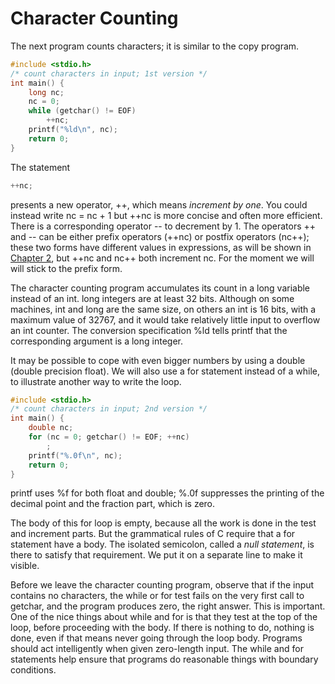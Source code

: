 # Character Counting

The next program counts characters; it is similar to the copy program.

```c
#include <stdio.h> 
/* count characters in input; 1st version */ 
int main() { 
    long nc; 
    nc = 0; 
    while (getchar() != EOF) 
        ++nc; 
    printf("%ld\n", nc); 
    return 0;
}
```

The statement

```c
++nc;
```

presents a new operator, ++, which means *increment by one*. You could instead write nc = nc + 1 but ++nc is more concise and often more efficient. There is a corresponding operator -- to decrement by 1. The operators ++ and -- can be either prefix operators (++nc) or postfix operators (nc++); these two forms have different values in expressions, as will be shown in [Chapter 2](../Chapter2/2-0.md), but ++nc and nc++ both increment nc. For the moment we will will stick to the prefix form.

The character counting program accumulates its count in a long variable instead of an int. long integers are at least 32 bits. Although on some machines, int and long are the same size, on others an int is 16 bits, with a maximum value of 32767, and it would take relatively little input to overflow an int counter. The conversion specification %ld tells printf that the corresponding argument is a long integer.

It may be possible to cope with even bigger numbers by using a double (double precision float). We will also use a for statement instead of a while, to illustrate another way to write the loop.

```c
#include <stdio.h> 
/* count characters in input; 2nd version */ 
int main() { 
    double nc; 
    for (nc = 0; getchar() != EOF; ++nc)
        ; 
    printf("%.0f\n", nc); 
    return 0;
}
```
printf uses %f for both float and double; %.0f suppresses the printing of the decimal point and the fraction part, which is zero.

The body of this for loop is empty, because all the work is done in the test and increment parts. But the grammatical rules of C require that a for statement have a body. The isolated semicolon, called a *null statement*, is there to satisfy that requirement. We put it on a separate line to make it visible.

Before we leave the character counting program, observe that if the input contains no characters, the while or for test fails on the very first call to getchar, and the program produces zero, the right answer. This is important. One of the nice things about while and for is that they test at the top of the loop, before proceeding with the body. If there is nothing to do, nothing is done, even if that means never going through the loop body. Programs should act intelligently when given zero-length input. The while and for statements help ensure that programs do reasonable things with boundary conditions.


